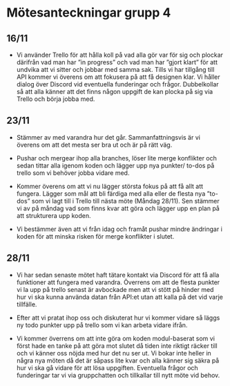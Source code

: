 # Mötesanteckningar grupp 4

## 16/11

- Vi använder Trello för att hålla koll på vad alla gör var för sig och plockar därifrån vad man har ”in progress” och vad man har ”gjort klart” för att undvika att vi sitter och jobbar med samma sak. Tills vi har tillgång till API kommer vi överens om att fokusera på att få designen klar. Vi håller dialog över Discord vid eventuella funderingar och frågor. Dubbelkollar så att alla känner att det finns någon uppgift de kan plocka på sig via Trello och börja jobba med.

## 23/11

- Stämmer av med varandra hur det går. Sammanfattningsvis är vi överens om att det mesta ser bra ut och är på rätt väg.

- Pushar och mergear ihop alla branches, löser lite merge konflikter och sedan tittar alla igenom koden och lägger upp nya punkter/ to-dos på trello som vi behöver jobba vidare med.

- Kommer överens om att vi nu lägger största fokus på att få allt att fungera. Lägger som mål att bli färdiga med alla eller de flesta nya ”to-dos” som vi lagt till i Trello till nästa möte (Måndag 28/11). Sen stämmer vi av på måndag vad som finns kvar att göra och lägger upp en plan på att strukturera upp koden.

- Vi bestämmer även att vi från idag och framåt pushar mindre ändringar i koden för att minska risken för merge konflikter i slutet.

## 28/11

- Vi har sedan senaste mötet haft tätare kontakt via Discord för att få alla funktioner att fungera med varandra. Överrens om att de flesta punkter vi la upp på trello senast är avbockade men att vi stött på hinder med hur vi ska kunna använda datan från API:et utan att kalla på det vid varje tillfälle.

- Efter att vi pratat ihop oss och diskuterat hur vi kommer vidare så läggs ny todo punkter upp på trello som vi kan arbeta vidare ifrån.

- Vi kommer överrens om att inte göra om koden modul-baserat som vi först hade en tanke på att göra mot slutet då tiden inte riktigt räcker till och vi känner oss nöjda med hur det nu ser ut. Vi bokar inte heller in några nya möten då det är såpass lite kvar och alla känner sig säkra på hur vi ska gå vidare för att lösa uppgiften. Eventuella frågor och funderingar tar vi via gruppchatten och tillkallar till nytt möte vid behov.

